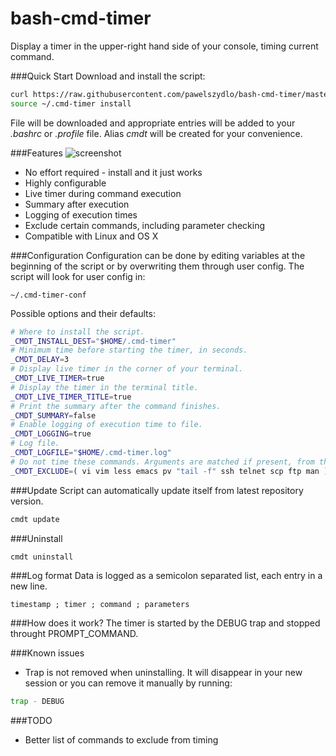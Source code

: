 # bash-cmd-timer
Display a timer in the upper-right hand side of your console, timing current command.

###Quick Start
Download and install the script:
```bash
curl https://raw.githubusercontent.com/pawelszydlo/bash-cmd-timer/master/cmd-timer -o ~/.cmd-timer
source ~/.cmd-timer install
```
File will be downloaded and appropriate entries will be added to your _.bashrc_ or _.profile_ file.
Alias _cmdt_ will be created for your convenience.

###Features
![screenshot](http://szydlo.eu/wp-content/uploads/2015/10/cmd-timer.png)

* No effort required - install and it just works
* Highly configurable
* Live timer during command execution
* Summary after execution
* Logging of execution times
* Exclude certain commands, including parameter checking
* Compatible with Linux and OS X


###Configuration 
Configuration can be done by editing variables at the beginning of the script or by overwriting them through user config.
The script will look for user config in:
```
~/.cmd-timer-conf
```
Possible options and their defaults:
```bash
# Where to install the script.
_CMDT_INSTALL_DEST="$HOME/.cmd-timer"
# Minimum time before starting the timer, in seconds.
_CMDT_DELAY=3
# Display live timer in the corner of your terminal.
_CMDT_LIVE_TIMER=true
# Display the timer in the terminal title.
_CMDT_LIVE_TIMER_TITLE=true
# Print the summary after the command finishes.
_CMDT_SUMMARY=false
# Enable logging of execution time to file.
_CMDT_LOGGING=true
# Log file.
_CMDT_LOGFILE="$HOME/.cmd-timer.log"
# Do not time these commands. Arguments are matched if present, from the left.
_CMDT_EXCLUDE=( vi vim less emacs pv "tail -f" ssh telnet scp ftp man )
```

###Update
Script can automatically update itself from latest repository version.
```bash
cmdt update
```

###Uninstall
```bash
cmdt uninstall
```

###Log format
Data is logged as a semicolon separated list, each entry in a new line.
```
timestamp ; timer ; command ; parameters
```

###How does it work?
The timer is started by the DEBUG trap and stopped throught PROMPT_COMMAND.

###Known issues
* Trap is not removed when uninstalling. It will disappear in your new session or you can remove it manually by running:
```bash
trap - DEBUG
```
###TODO
* Better list of commands to exclude from timing
